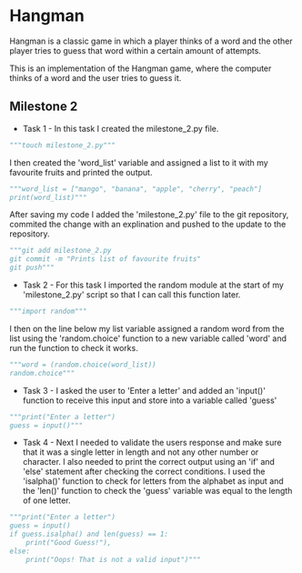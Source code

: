# Hangman
Hangman is a classic game in which a player thinks of a word and the other player tries to guess that word within a certain amount of attempts.

This is an implementation of the Hangman game, where the computer thinks of a word and the user tries to guess it. 

## Milestone 2
- Task 1 - In this task I created the milestone_2.py file.
```python
"""touch milestone_2.py"""
```
I then created the 'word_list' variable and assigned a list to it with my favourite fruits and printed the output.
```python
"""word_list = ["mango", "banana", "apple", "cherry", "peach"]
print(word_list)"""
```
After saving my code I added the 'milestone_2.py' file to the git repository, commited the change with an explination and pushed to the update to the repository.
```python
"""git add milestone_2.py
git commit -m "Prints list of favourite fruits" 
git push"""
```
- Task 2 - For this task I imported the random module at the start of my 'milestone_2.py' script so that I can call this function later.
```python
"""import random"""
```
I then on the line below my list variable assigned a random word from the list using the 'random.choice' function to a new variable called 'word' and run the function to check it works.
```python
"""word = (random.choice(word_list))
random.choice"""
```
- Task 3 - I asked the user to 'Enter a letter' and added an 'input()' function to receive this input and store into a variable called 'guess'
```python
"""print("Enter a letter")
guess = input()"""
```
- Task 4 - Next I needed to validate the users response and make sure that it was a single letter in length and not any other number or character.
I also needed to print the correct output using an 'if' and 'else' statement after checking the correct conditions.
I used the 'isalpha()' function to check for letters from the alphabet as input and the 'len()' function to check the 'guess' variable was equal to the length of one letter.
```python
"""print("Enter a letter")
guess = input()
if guess.isalpha() and len(guess) == 1:
    print("Good Guess!"),
else:
    print("Oops! That is not a valid input")"""
```